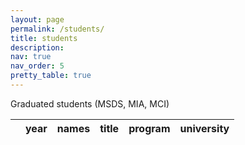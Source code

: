 ```yaml
---
layout: page
permalink: /students/
title: students
description: 
nav: true
nav_order: 5
pretty_table: true
---
```


Graduated students (MSDS, MIA, MCI)

<table
  data-click-to-select="true"
  data-height="760"
  data-pagination="true"
  data-search="false"
  data-toggle="table"
  data-url="{{ '/assets/json/table_graduated.json' | relative_url }}"
>
  <thead>
    <tr>
      <th data-checkbox="false"></th>
      <th data-field="year" data-halign="left" data-align="center" data-sortable="true">year</th>
      <th data-field="name" data-halign="center" data-align="right" data-sortable="false">names</th>
      <th data-field="price" data-halign="right" data-align="left" data-sortable="false">title</th>
      <th data-field="price" data-halign="right" data-align="left" data-sortable="false">program</th>
      <th data-field="price" data-halign="right" data-align="left" data-sortable="false">university</th>
    </tr>
  </thead>
</table>